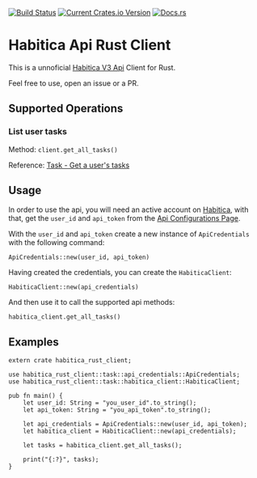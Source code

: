 [![Build Status](https://travis-ci.org/dawsonfi/habitica-rust-client.svg?branch=master)](https://travis-ci.org/dawsonfi/habitica-rust-client)
[![Current Crates.io Version](https://img.shields.io/crates/v/habitica_rust_client.svg)](https://crates.io/crates/habitica_rust_client)
[![Docs.rs](https://docs.rs/habitica_rust_client/badge.svg)](https://docs.rs/habitica_rust_client/)

# Habitica Api Rust Client

This is a unnoficial [Habitica V3 Api](https://habitica.com/apidoc) Client for Rust.

Feel free to use, open an issue or a PR.

## Supported Operations

### List user tasks

Method: `client.get_all_tasks()`

Reference: [Task - Get a user's tasks](https://habitica.com/apidoc/#api-Task-GetUserTasks)

## Usage
In order to use the api, you will need an active account on [Habitica](https://habitica.com/), with that, get the `user_id` and `api_token` from the [Api Configurations Page](https://habitica.com/user/settings/api).

With the `user_id` and `api_token` create a new instance of `ApiCredentials` with the following command:

`ApiCredentials::new(user_id, api_token)`

Having created the credentials, you can create the `HabiticaClient`:

`HabiticaClient::new(api_credentials)`

And then use it to call the supported api methods:

`habitica_client.get_all_tasks()`

## Examples

```
extern crate habitica_rust_client;

use habitica_rust_client::task::api_credentials::ApiCredentials;
use habitica_rust_client::task::habitica_client::HabiticaClient;

pub fn main() {
    let user_id: String = "you_user_id".to_string();
    let api_token: String = "you_api_token".to_string();

    let api_credentials = ApiCredentials::new(user_id, api_token);
    let habitica_client = HabiticaClient::new(api_credentials);

    let tasks = habitica_client.get_all_tasks();

    print("{:?}", tasks);
}

```
